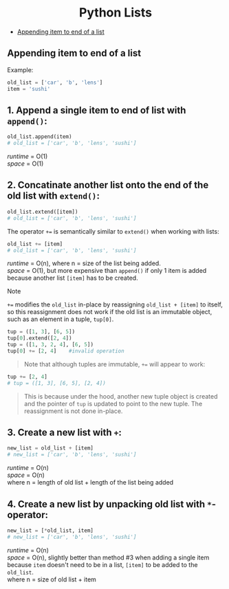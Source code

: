 <h1 align="center">Python Lists</h1>

- [Appending item to end of a list](#appending-item-to-end-of-a-list)


## Appending item to end of a list
Example:
```python
old_list = ['car', 'b', 'lens']
item = 'sushi'
```  

**1. Append a single item to end of list with `append()`:**
---
```python
old_list.append(item)
# old_list = ['car', 'b', 'lens', 'sushi']
```
*runtime* = O(1)  
*space* = O(1)

**2. Concatinate another list onto the end of the old list with `extend()`:**
---
```python
old_list.extend([item])
# old_list = ['car', 'b', 'lens', 'sushi']
```
The operator `+=` is semantically similar to `extend()` when working with lists:
```python
old_list += [item]
# old_list = ['car', 'b', 'lens', 'sushi']
```
*runtime* = O(n), where n = size of the list being added.  
*space* = O(1), but more expensive than `append()` if only 1 item is added because another list `[item]` has to be created.


> [!Note]  
> `+=` modifies the `old_list` in-place by reassigning `old_list + [item]` to itself, so this reassignment does not work if the old list is an immutable object, such as an element in a tuple, `tup[0]`.
```python
tup = ([1, 3], [6, 5])
tup[0].extend([2, 4])
tup = ([1, 3, 2, 4], [6, 5])
tup[0] += [2, 4]    #invalid operation
```  
> Note that although tuples are immutable, `+=` will appear to work:
```python
tup += [2, 4]
# tup = ([1, 3], [6, 5], [2, 4])
```
> This is because under the hood, another new tuple object is created and the pointer of `tup` is updated to point to the new tuple. The reassignment is not done in-place.

**3. Create a new list with `+`:**
---
```python
new_list = old_list + [item]
# new_list = ['car', 'b', 'lens', 'sushi']
```
*runtime* = O(n)  
*space* = O(n)  
where n = length of old list + length of the list being added

**4. Create a new list by unpacking old list with `*`-operator:**
---
```python
new_list = [*old_list, item]
# new_list = ['car', 'b', 'lens', 'sushi']
```
*runtime* = O(n)  
*space* = O(n), slightly better than method #3 when adding a single item because `item` doesn't need to be in a list, `[item]` to be added to the `old_list`.  
where n = size of old list + item
